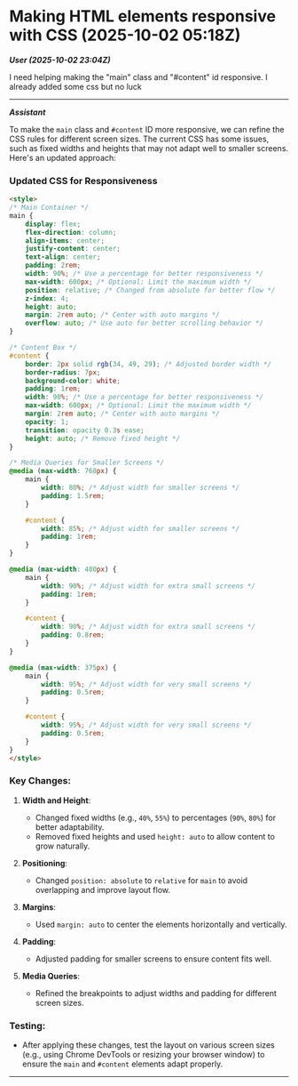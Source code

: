 <!-- Generated by SpecStory -->

<!-- vscode Session 67a3d29e-83c1-48d3-bc38-7ad63d2af149 (2025-10-02 05:18Z) -->

# Making HTML elements responsive with CSS (2025-10-02 05:18Z)

_**User (2025-10-02 23:04Z)**_

I need helping making the "main" class and "#content" id responsive. I already added some css but no luck

---

_**Assistant**_

To make the `main` class and `#content` ID more responsive, we can refine the CSS rules for different screen sizes. The current CSS has some issues, such as fixed widths and heights that may not adapt well to smaller screens. Here's an updated approach:

### Updated CSS for Responsiveness
```html
<style>
/* Main Container */
main {
    display: flex;
    flex-direction: column;
    align-items: center;
    justify-content: center;
    text-align: center;
    padding: 2rem;
    width: 90%; /* Use a percentage for better responsiveness */
    max-width: 600px; /* Optional: Limit the maximum width */
    position: relative; /* Changed from absolute for better flow */
    z-index: 4;
    height: auto;
    margin: 2rem auto; /* Center with auto margins */
    overflow: auto; /* Use auto for better scrolling behavior */
}

/* Content Box */
#content {
    border: 2px solid rgb(34, 49, 29); /* Adjusted border width */
    border-radius: 7px;
    background-color: white;
    padding: 1rem;
    width: 90%; /* Use a percentage for better responsiveness */
    max-width: 600px; /* Optional: Limit the maximum width */
    margin: 2rem auto; /* Center with auto margins */
    opacity: 1;
    transition: opacity 0.3s ease;
    height: auto; /* Remove fixed height */
}

/* Media Queries for Smaller Screens */
@media (max-width: 768px) {
    main {
        width: 80%; /* Adjust width for smaller screens */
        padding: 1.5rem;
    }

    #content {
        width: 85%; /* Adjust width for smaller screens */
        padding: 1rem;
    }
}

@media (max-width: 480px) {
    main {
        width: 90%; /* Adjust width for extra small screens */
        padding: 1rem;
    }

    #content {
        width: 90%; /* Adjust width for extra small screens */
        padding: 0.8rem;
    }
}

@media (max-width: 375px) {
    main {
        width: 95%; /* Adjust width for very small screens */
        padding: 0.5rem;
    }

    #content {
        width: 95%; /* Adjust width for very small screens */
        padding: 0.5rem;
    }
}
</style>
```

### Key Changes:
1. **Width and Height**:
   - Changed fixed widths (e.g., `40%`, `55%`) to percentages (`90%`, `80%`) for better adaptability.
   - Removed fixed heights and used `height: auto` to allow content to grow naturally.

2. **Positioning**:
   - Changed `position: absolute` to `relative` for `main` to avoid overlapping and improve layout flow.

3. **Margins**:
   - Used `margin: auto` to center the elements horizontally and vertically.

4. **Padding**:
   - Adjusted padding for smaller screens to ensure content fits well.

5. **Media Queries**:
   - Refined the breakpoints to adjust widths and padding for different screen sizes.

### Testing:
- After applying these changes, test the layout on various screen sizes (e.g., using Chrome DevTools or resizing your browser window) to ensure the `main` and `#content` elements adapt properly.

---

